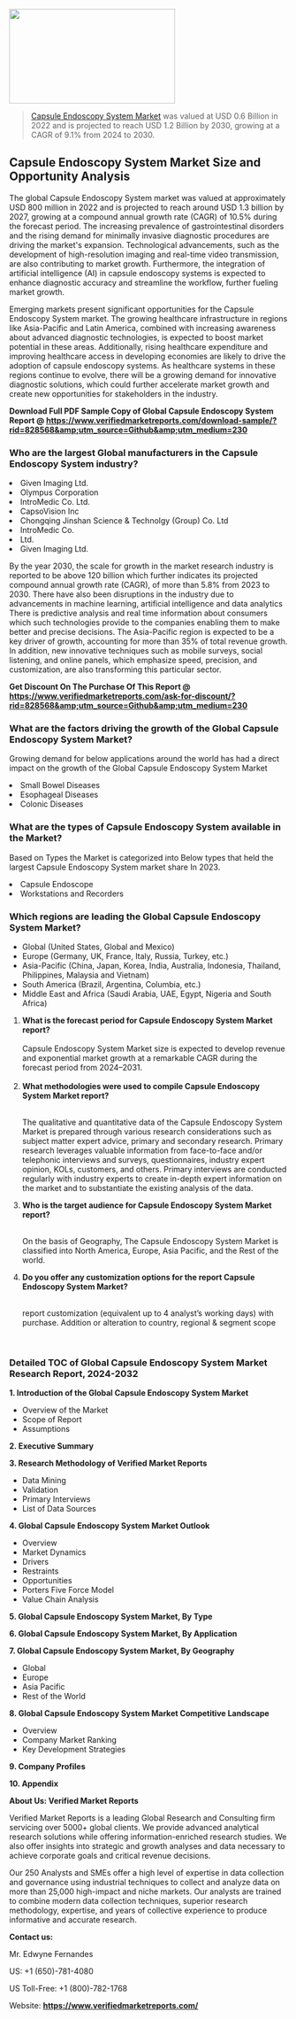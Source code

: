 <img src="https://ffe5etoiles.com/wp-content/uploads/2024/12/MST1-300x171.png" alt="" width="300" height="171" class="alignnone size-medium wp-image-20088" /><blockquote><p><p><a href="https://www.verifiedmarketreports.com/download-sample/?rid=828568&utm_source=Github&utm_medium=230" target="_blank">Capsule Endoscopy System Market</a> was valued at USD 0.6 Billion in 2022 and is projected to reach USD 1.2 Billion by 2030, growing at a CAGR of 9.1% from 2024 to 2030.</p></blockquote><p><h2>Capsule Endoscopy System Market Size and Opportunity Analysis</h2><p>The global Capsule Endoscopy System market was valued at approximately USD 800 million in 2022 and is projected to reach around USD 1.3 billion by 2027, growing at a compound annual growth rate (CAGR) of 10.5% during the forecast period. The increasing prevalence of gastrointestinal disorders and the rising demand for minimally invasive diagnostic procedures are driving the market's expansion. Technological advancements, such as the development of high-resolution imaging and real-time video transmission, are also contributing to market growth. Furthermore, the integration of artificial intelligence (AI) in capsule endoscopy systems is expected to enhance diagnostic accuracy and streamline the workflow, further fueling market growth.</p><p>Emerging markets present significant opportunities for the Capsule Endoscopy System market. The growing healthcare infrastructure in regions like Asia-Pacific and Latin America, combined with increasing awareness about advanced diagnostic technologies, is expected to boost market potential in these areas. Additionally, rising healthcare expenditure and improving healthcare access in developing economies are likely to drive the adoption of capsule endoscopy systems. As healthcare systems in these regions continue to evolve, there will be a growing demand for innovative diagnostic solutions, which could further accelerate market growth and create new opportunities for stakeholders in the industry.</p></p><p class=""><strong>Download Full PDF Sample Copy of Global Capsule Endoscopy System Report @ <a href="https://www.verifiedmarketreports.com/download-sample/?rid=828568&amp;utm_source=Github&amp;utm_medium=230" target="_blank">https://www.verifiedmarketreports.com/download-sample/?rid=828568&amp;utm_source=Github&amp;utm_medium=230</a></strong></p><h3 id="" class="">Who are the largest Global manufacturers in the Capsule Endoscopy System industry?</h3><p><li>Given Imaging Ltd.</li><li> Olympus Corporation</li><li> IntroMedic Co. Ltd.</li><li> CapsoVision Inc</li><li> Chongqing Jinshan Science & Technolgy (Group) Co. Ltd</li><li> IntroMedic Co.</li><li> Ltd.</li><li> Given Imaging Ltd.</li></p><div class=""><div class="" dir="" data-message-author-role="" data-message-id="" data-message-model-slug=""><div class=""><div class=""><div class=""><div class="" dir="" data-message-author-role="" data-message-id="" data-message-model-slug=""><div class=""><div class=""><p>By the year 2030, the scale for growth in the market research industry is reported to be above 120 billion which further indicates its projected compound annual growth rate (CAGR), of more than 5.8% from 2023 to 2030. There have also been disruptions in the industry due to advancements in machine learning, artificial intelligence and data analytics There is predictive analysis and real time information about consumers which such technologies provide to the companies enabling them to make better and precise decisions. The Asia-Pacific region is expected to be a key driver of growth, accounting for more than 35% of total revenue growth. In addition, new innovative techniques such as mobile surveys, social listening, and online panels, which emphasize speed, precision, and customization, are also transforming this particular sector.</p><p><strong>Get Discount On The Purchase Of This Report @&nbsp; <a href="https://www.verifiedmarketreports.com/ask-for-discount/?rid=828568&amp;utm_source=Github&amp;utm_medium=230" target="_blank">https://www.verifiedmarketreports.com/ask-for-discount/?rid=828568&amp;utm_source=Github&amp;utm_medium=230</a></strong></p></div></div></div></div></div></div></div></div><h3 id="" class="">What are the factors driving the growth of the Global Capsule Endoscopy System Market?</h3><p id="" class="">Growing demand for below applications around the world has had a direct impact on the growth of the Global Capsule Endoscopy System Market</p><p id="" class=""><li>Small Bowel Diseases</li><li> Esophageal Diseases</li><li> Colonic Diseases</li></p><h3 id="" class="">What are the types of Capsule Endoscopy System available in the Market?</h3><p id="" class="">Based on Types the Market is categorized into Below types that held the largest Capsule Endoscopy System market share In 2023.</p><p id="" class=""><li>Capsule Endoscope</li><li> Workstations and Recorders</li></p><h3 id="" class="">Which regions are leading the Global Capsule Endoscopy System Market?</h3><ul><li>Global (United States, Global and Mexico)</li><li>Europe (Germany, UK, France, Italy, Russia, Turkey, etc.)</li><li>Asia-Pacific (China, Japan, Korea, India, Australia, Indonesia, Thailand, Philippines, Malaysia and Vietnam)</li><li>South America (Brazil, Argentina, Columbia, etc.)</li><li>Middle East and Africa (Saudi Arabia, UAE, Egypt, Nigeria and South Africa)</li></ul><p><ol><li><strong>What is the forecast period for Capsule Endoscopy System Market report?<br /></strong><br /><span data-sheets-root="1" data-sheets-value="{&quot;1&quot;:2,&quot;2&quot;:&quot;XXXX size is expected to develop revenue and exponential market growth at a remarkable CAGR during the forecast period from 2024&ndash;2030.&quot;}" data-sheets-userformat="{&quot;2&quot;:12674,&quot;4&quot;:{&quot;1&quot;:2,&quot;2&quot;:16776960},&quot;10&quot;:2,&quot;11&quot;:0,&quot;15&quot;:&quot;Arial&quot;,&quot;16&quot;:12}">Capsule Endoscopy System Market size is expected to develop revenue and exponential market growth at a remarkable CAGR during the forecast period from 2024&ndash;2031.</span><br /><br /></li><li><strong>What methodologies were used to compile Capsule Endoscopy System Market report?<br /><br /></strong><p>The qualitative and quantitative data of the&nbsp;Capsule Endoscopy System Market is prepared through various research considerations such as subject matter expert advice, primary and secondary research. Primary research leverages valuable information from face-to-face and/or telephonic interviews and surveys, questionnaires, industry expert opinion, KOLs, customers, and others. Primary interviews are conducted regularly with industry experts to create in-depth expert information on the market and to substantiate the existing analysis of the data.&nbsp;</p></li><li><strong>Who is the target audience for Capsule Endoscopy System Market report?<br /><br /></strong><p>On the basis of Geography, The&nbsp;Capsule Endoscopy System Market is classified into North America, Europe, Asia Pacific, and the Rest of the world.</p></li><li><strong>Do you offer any customization options for the report Capsule Endoscopy System Market?<br /><br /></strong><p>report customization (equivalent up to 4 analyst&rsquo;s working days) with purchase. Addition or alteration to country, regional &amp; segment scope</p><p>&nbsp;</p></li></ol></p><h3 id="" class="">Detailed TOC of Global Capsule Endoscopy System Market Research Report, 2024-2032</h3><p id="" class=""><strong>1. Introduction of the Global Capsule Endoscopy System Market</strong></p><ul><li>Overview of the Market</li><li>Scope of Report</li><li>Assumptions</li></ul><p id="" class=""><strong>2. Executive Summary</strong></p><p id="" class=""><strong>3. Research Methodology of&nbsp;Verified Market Reports</strong></p><ul><li>Data Mining</li><li>Validation</li><li>Primary Interviews</li><li>List of Data Sources</li></ul><p id="" class=""><strong>4. Global Capsule Endoscopy System Market Outlook</strong></p><ul><li>Overview</li><li>Market Dynamics</li><li>Drivers</li><li>Restraints</li><li>Opportunities</li><li>Porters Five Force Model</li><li>Value Chain Analysis</li></ul><p id="" class=""><strong>5. Global Capsule Endoscopy System Market, By&nbsp;Type</strong></p><p id="" class=""><strong>6. Global Capsule Endoscopy System Market, By Application</strong></p><p id="" class=""><strong>7. Global Capsule Endoscopy System Market, By Geography</strong></p><ul><li>Global</li><li>Europe</li><li>Asia Pacific</li><li>Rest of the World</li></ul><p id="" class=""><strong>8. Global Capsule Endoscopy System Market Competitive Landscape</strong></p><ul><li>Overview</li><li>Company Market Ranking</li><li>Key Development Strategies</li></ul><p id="" class=""><strong>9. Company Profiles</strong></p><p id="" class=""><strong>10. Appendix</strong></p><p id="" class=""><strong>About Us: Verified Market Reports</strong></p><p id="" class="">Verified Market Reports is a leading Global Research and Consulting firm servicing over 5000+ global clients. We provide advanced analytical research solutions while offering information-enriched research studies. We also offer insights into strategic and growth analyses and data necessary to achieve corporate goals and critical revenue decisions.</p><p id="" class="">Our 250 Analysts and SMEs offer a high level of expertise in data collection and governance using industrial techniques to collect and analyze data on more than 25,000 high-impact and niche markets. Our analysts are trained to combine modern data collection techniques, superior research methodology, expertise, and years of collective experience to produce informative and accurate research.</p><p id="" class=""><strong>Contact us:</strong></p><p id="" class="">Mr. Edwyne Fernandes</p><p id="" class="">US: +1 (650)-781-4080</p><p id="" class="">US Toll-Free: +1 (800)-782-1768</p><p id="" class="">Website: <a target="" data-test-app-aware-link=""><strong>https://www.verifiedmarketreports.com/</strong></a></p>
